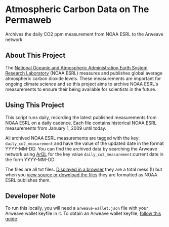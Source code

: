 # Atmospheric Carbon Data on The Permaweb
Archives the daily CO2 ppm measurement from NOAA ESRL to the Arweave network

## About This Project
The [National Oceanic and Atmospheric Administration Earth System Research Laboratory](https://www.esrl.noaa.gov/) (NOAA ESRL) measures and publishes global average atmospheric carbon dioxide levels. These measurements are important for ongoing climate science and so this project aims to archive NOAA ESRL's measurements to ensure their being available for scientists in the future.

## Using This Project
This script runs daily, recording the latest published measurements from NOAA ESRL on a daily cadence. Each file contains historical NOAA ESRL measurements from January 1, 2009 until today.

All archived NOAA ESRL measurements are tagged with the key: `daily_co2_measurement` and have the value of the updated date in the format YYYY-MM-DD. You can find the archived data by searching the Arweave network using [ArQL](https://github.com/ArweaveTeam/arweave-js#arql) for the key value `daily_co2_measurement`:current date in the form YYYY-MM-DD.

The files are all txt files. [Displayed in a browser](https://as6vxxg4nrdw.arweave.net/8O-Vz0_VLFQaBcceufWAJ6J9vRR_5_jvJvidypHgNd0) they are a total mess (!) but when you [view source or download the files](view-source:https://as6vxxg4nrdw.arweave.net/8O-Vz0_VLFQaBcceufWAJ6J9vRR_5_jvJvidypHgNd0.txt) they are formatted as NOAA ESRL publishes them.

## Developer Note
To run this locally, you will need a `arweave-wallet.json` file with your Arweave wallet keyfile in it. To obtain an Arweave wallet keyfile, [follow this guide](https://docs.arweave.org/info/wallets/arweave-web-extension-wallet).
